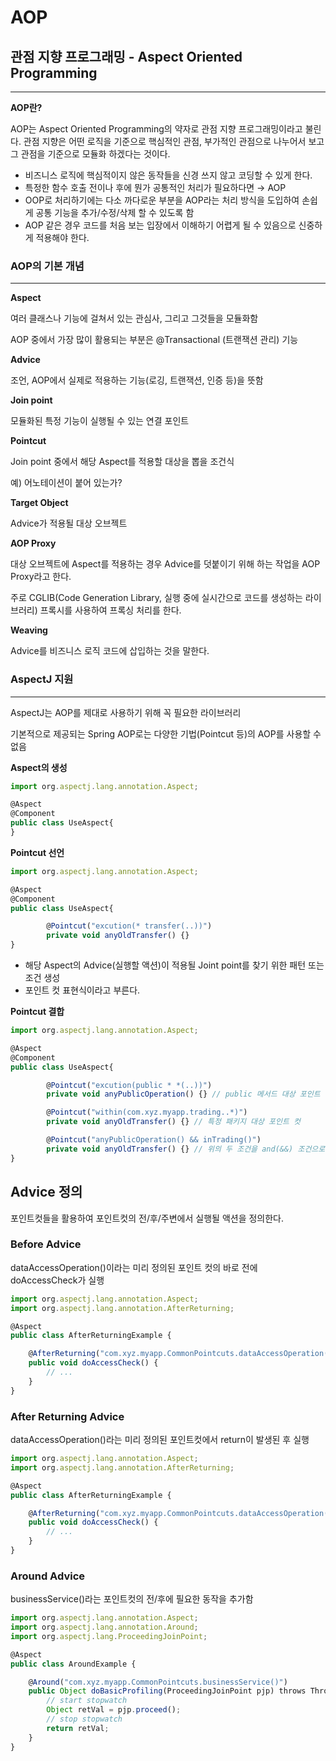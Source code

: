 # AOP

## 관점 지향 프로그래밍 - Aspect Oriented Programming

---

**AOP란?**

AOP는 Aspect Oriented Programming의 약자로 관점 지향 프로그래밍이라고 불린다. 관점 지향은 어떤 로직을 기준으로 핵심적인 관점, 부가적인 관점으로 나누어서 보고 그 관점을 기준으로 모듈화 하겠다는 것이다.

- 비즈니스 로직에 핵심적이지 않은 동작들을 신경 쓰지 않고 코딩할 수 있게 한다.
- 특정한 함수 호출 전이나 후에 뭔가 공통적인 처리가 필요하다면 → AOP
- OOP로 처리하기에는 다소 까다로운 부분을 AOP라는 처리 방식을 도입하여 손쉽게 공통 기능을 추가/수정/삭제 할 수 있도록 함
- AOP 같은 경우 코드를 처음 보는 입장에서 이해하기 어렵게 될 수 있음으로 신중하게 적용해야 한다.

### AOP의 기본 개념

---

**Aspect**

여러 클래스나 기능에 걸쳐서 있는 관심사, 그리고 그것들을 모듈화함

AOP 중에서 가장 많이 활용되는 부분은 @Transactional (트랜잭션 관리) 기능

**Advice**

조언, AOP에서 실제로 적용하는 기능(로깅, 트랜잭션, 인증 등)을 뜻함

**Join point**

모듈화된 특정 기능이 실행될 수 있는 연결 포인트

**Pointcut**

Join point 중에서 해당 Aspect를 적용할 대상을 뽑을 조건식

예) 어노테이션이 붙어 있는가?

**Target Object**

Advice가 적용될 대상 오브젝트

**AOP Proxy**

대상 오브젝트에 Aspect를 적용하는 경우 Advice를 덧붙이기 위해 하는 작업을 AOP Proxy라고 한다.

주로 CGLIB(Code Generation Library, 실행 중에 실시간으로 코드를 생성하는 라이브러리) 프록시를 사용하여 프록싱 처리를 한다.

**Weaving**

Advice를 비즈니스 로직 코드에 삽입하는 것을 말한다.

### AspectJ 지원

---

AspectJ는 AOP를 제대로 사용하기 위해 꼭 필요한 라이브러리

기본적으로 제공되는 Spring AOP로는 다양한 기법(Pointcut 등)의 AOP를 사용할 수 없음

**Aspect의 생성**

```jsx
import org.aspectj.lang.annotation.Aspect;

@Aspect
@Component
public class UseAspect{
}
```

**Pointcut 선언**

```jsx
import org.aspectj.lang.annotation.Aspect;

@Aspect
@Component
public class UseAspect{

		@Pointcut("excution(* transfer(..))")
		private void anyOldTransfer() {}
}
```

- 해당 Aspect의 Advice(실행할 액션)이 적용될 Joint point를 찾기 위한 패턴 또는 조건 생성
- 포인트 컷 표현식이라고 부른다.

**Pointcut 결합**

```jsx
import org.aspectj.lang.annotation.Aspect;

@Aspect
@Component
public class UseAspect{

		@Pointcut("excution(public * *(..))")
		private void anyPublicOperation() {} // public 메서드 대상 포인트 컷

		@Pointcut("within(com.xyz.myapp.trading..*)")
		private void anyOldTransfer() {} // 특정 패키지 대상 포인트 컷

		@Pointcut("anyPublicOperation() && inTrading()")
		private void anyOldTransfer() {} // 위의 두 조건을 and(&&) 조건으로 결합한 포인트 컷
}
```

## Advice 정의

포인트컷들을 활용하여 포인트컷의 전/후/주변에서 실행될 액션을 정의한다.

### Before Advice

dataAccessOperation()이라는 미리 정의된 포인트 컷의 바로 전에 doAccessCheck가 실행

```jsx
import org.aspectj.lang.annotation.Aspect;
import org.aspectj.lang.annotation.AfterReturning;

@Aspect
public class AfterReturningExample {

	@AfterReturning("com.xyz.myapp.CommonPointcuts.dataAccessOperation()")
	public void doAccessCheck() {
		// ...
	}
}
```

### After Returning Advice

dataAccessOperation()라는 미리 정의된 포인트컷에서 return이 발생된 후 실행

```jsx
import org.aspectj.lang.annotation.Aspect;
import org.aspectj.lang.annotation.AfterReturning;

@Aspect
public class AfterReturningExample {

	@AfterReturning("com.xyz.myapp.CommonPointcuts.dataAccessOperation()")
	public void doAccessCheck() {
		// ...
	}
}
```

### Around Advice

businessService()라는 포인트컷의 전/후에 필요한 동작을 추가함

```jsx
import org.aspectj.lang.annotation.Aspect;
import org.aspectj.lang.annotation.Around;
import org.aspectj.lang.ProceedingJoinPoint;

@Aspect
public class AroundExample {

	@Around("com.xyz.myapp.CommonPointcuts.businessService()")
	public Object doBasicProfiling(ProceedingJoinPoint pjp) throws Throwable {
		// start stopwatch
		Object retVal = pjp.proceed();
		// stop stopwatch
		return retVal;
	}
}
```
